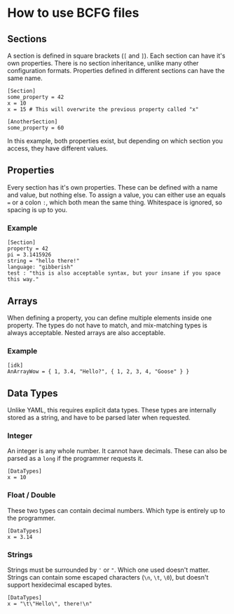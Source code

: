 # How to use BCFG files
## Sections
A section is defined in square brackets (`[` and `]`). Each section can have it's own properties. There is no section inheritance, unlike many other configuration formats. Properties defined in different sections can have the same name.
```
[Section]
some_property = 42
x = 10
x = 15 # This will overwrite the previous property called "x"

[AnotherSection]
some_property = 60
```
In this example, both properties exist, but depending on which section you access, they have different values.
## Properties
Every section has it's own properties. These can be defined with a name and value, but nothing else. To assign a value, you can either use an equals `=` or a colon `:`, which both mean the same thing. Whitespace is ignored, so spacing is up to you.
### Example
```
[Section]
property = 42
pi = 3.1415926
string = "hello there!"
language: "gibberish"
test : "this is also acceptable syntax, but your insane if you space this way."
```
## Arrays
When defining a property, you can define multiple elements inside one property. The types do not have to match, and mix-matching types is always acceptable. Nested arrays are also acceptable.
### Example
```
[idk]
AnArrayWow = { 1, 3.4, "Hello?", { 1, 2, 3, 4, "Goose" } }
```
## Data Types
Unlike YAML, this requires explicit data types. These types are internally stored as a string, and have to be parsed later when requested.
### Integer
An integer is any whole number. It cannot have decimals. These can also be parsed as a `long` if the programmer requests it.
```
[DataTypes]
x = 10
```
### Float / Double
These two types can contain decimal numbers. Which type is entirely up to the programmer.
```
[DataTypes]
x = 3.14
```
### Strings
Strings must be surrounded by `'` or `"`. Which one used doesn't matter.
Strings can contain some escaped characters (`\n`, `\t`, `\0`), but doesn't support hexidecimal escaped bytes.
```
[DataTypes]
x = "\t\"Hello\", there!\n"
```
